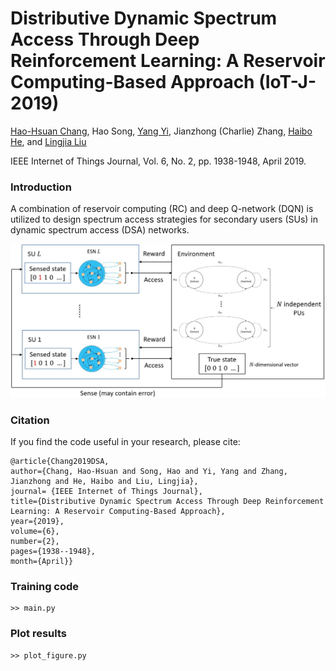 # Distributive Dynamic Spectrum Access Through Deep Reinforcement Learning: A Reservoir Computing-Based Approach (IoT-J-2019)

[Hao-Hsuan Chang](https://haohsuan2918.github.io/), 
Hao Song, 
[Yang Yi](https://www.yangyi.ece.vt.edu/index.html), 
Jianzhong (Charlie) Zhang,
[Haibo He](https://www.ele.uri.edu/faculty/he/),
and [Lingjia Liu](https://computing.ece.vt.edu/~lingjialiu/doku.php)

IEEE Internet of Things Journal, Vol. 6, No. 2, pp. 1938-1948, April 2019.

### Introduction
A combination of reservoir computing (RC) and deep Q-network (DQN) is utilized to design spectrum access strategies for secondary users (SUs) in dynamic spectrum access (DSA) networks.

![System Model](/IOT_2019.jpg)

### Citation

If you find the code useful in your research, please cite:

    @article{Chang2019DSA,
    author={Chang, Hao-Hsuan and Song, Hao and Yi, Yang and Zhang, Jianzhong and He, Haibo and Liu, Lingjia},
    journal= {IEEE Internet of Things Journal},
    title={Distributive Dynamic Spectrum Access Through Deep Reinforcement Learning: A Reservoir Computing-Based Approach},
    year={2019},
    volume={6},
    number={2},
    pages={1938--1948},
    month={April}}
 
### Training code
    >> main.py

### Plot results
    >> plot_figure.py
